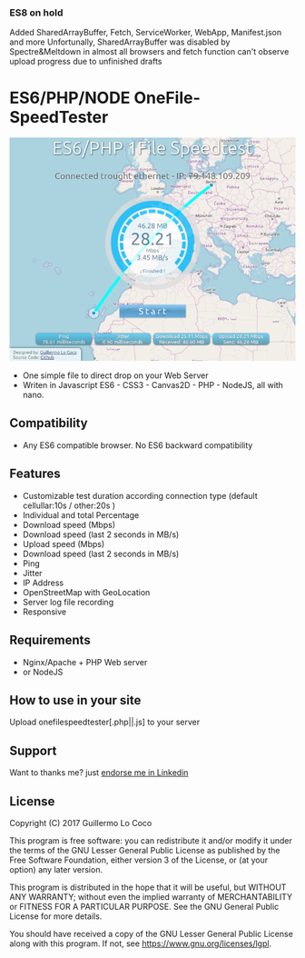 ### ES8 on hold
Added SharedArrayBuffer, Fetch, ServiceWorker, WebApp, Manifest.json and more
Unfortunally, SharedArrayBuffer was disabled by Spectre&Meltdown in almost all browsers and fetch function can't observe upload progress due to unfinished drafts

# ES6/PHP/NODE OneFile-SpeedTester
![ES6/PHP/NODE OneFile-SpeedTester](/screenshot.png?raw=true)

- One simple file to direct drop on your Web Server
- Writen in Javascript ES6 - CSS3 - Canvas2D - PHP - NodeJS, all with nano.

## Compatibility
- Any ES6 compatible browser. No ES6 backward compatibility

## Features
* Customizable test duration according connection type (default cellullar:10s / other:20s )
* Individual and total Percentage 
* Download speed (Mbps)
* Download speed (last 2 seconds in MB/s)
* Upload speed (Mbps)
* Download speed (last 2 seconds in MB/s)
* Ping
* Jitter
* IP Address
* OpenStreetMap with GeoLocation 
* Server log file recording
* Responsive

## Requirements
* Nginx/Apache + PHP Web server
* or NodeJS

## How to use in your site
Upload onefilespeedtester[.php||.js] to your server

## Support
Want to thanks me? just [endorse me in Linkedin](https://www.linkedin.com/in/guillermolococo)

## License
Copyright (C) 2017 Guillermo Lo Coco

This program is free software: you can redistribute it and/or modify
it under the terms of the GNU Lesser General Public License as published by
the Free Software Foundation, either version 3 of the License, or
(at your option) any later version.

This program is distributed in the hope that it will be useful,
but WITHOUT ANY WARRANTY; without even the implied warranty of
MERCHANTABILITY or FITNESS FOR A PARTICULAR PURPOSE.  See the
GNU General Public License for more details.

You should have received a copy of the GNU Lesser General Public License
along with this program.  If not, see <https://www.gnu.org/licenses/lgpl>.
